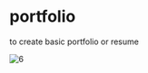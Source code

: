 # portfolio
to create basic portfolio or resume 

![6](https://user-images.githubusercontent.com/54854843/104127493-5fa15b80-5388-11eb-8060-d699f0880d35.jpg)

